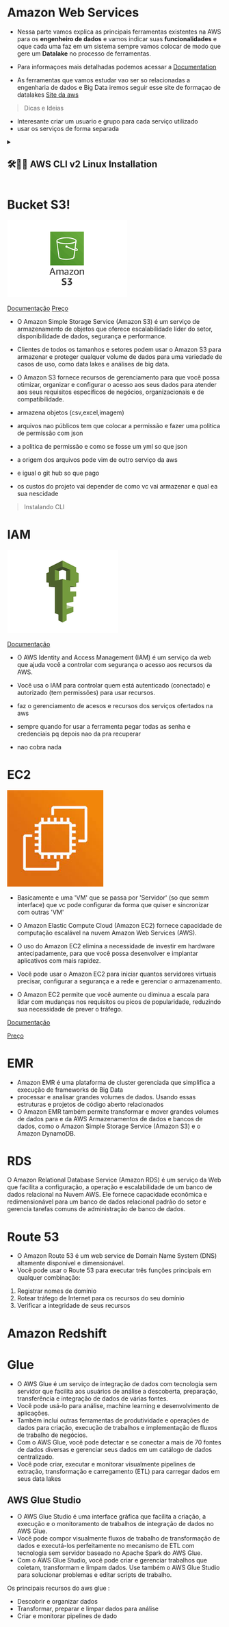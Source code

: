# Amazon Web Services

- Nessa parte vamos explica as principais ferramentas existentes na AWS para os **engenheiro de dados** e vamos indicar suas **funcionalidades** e oque cada uma faz em um sistema sempre vamos colocar de modo que gere um **Datalake** no processo de ferramentas.

- Para informaçoes mais detalhadas podemos acessar a [Documentation](https://docs.aws.amazon.com/index.html)

- As ferramentas que vamos estudar vao ser so relacionadas a engenharia de dados e Big Data iremos seguir esse site de formaçao de datalakes [Site da aws](https://aws.amazon.com/pt/big-data/datalakes-and-analytics/)

> Dicas e Ideias

- Interesante criar um usuario e grupo para cada serviço utilizado
- usar os serviços de forma separada

<details>
<summary><h2><b>🛠️👩‍💻 AWS CLI v2 Linux Installation</b></summary>
  
Este pacote contém um executável criado da AWS CLI v2.

## Instalação

Para instalar a AWS CLI v2, execute o script `install`:

```
$ sudo ./install
Agora você pode executar: /usr/local/bin/aws --version
```

Isso instalará a AWS CLI v2 em `/usr/local/bin/aws`. Assumindo
`/usr/local/bin` está no seu `PATH`, agora você pode executar:

```
$ aws --version
```

### Instalando sem sudo

Se você não tem permissões `sudo` ou deseja instalar o AWS
CLI v2 apenas para o usuário atual, execute o script `install` com o `-b`
e opções `-i`:

```
$ ./install -i ~/.local/aws-cli -b ~/.local/bin
```

Isso instalará a AWS CLI v2 em `~/.local/aws-cli` e criará
links simbólicos para `aws` e `aws_completer` em `~/.local/bin`. Para mais
informações sobre essas opções, execute o script `install` com `-h`:

```
$ ./install -h
```

### Atualizando

Se você executar o script `install` e houver uma versão instalada anteriormente
da AWS CLI v2, o script apresentará um erro. Para atualizar para a versão incluída
neste pacote, execute o script `install` com `--update`:

```
$ sudo ./install --update
```

### Removendo a instalação

Para remover a AWS CLI v2, exclua sua instalação e links simbólicos:

```
$ sudo rm -rf /usr/local/aws-cli
$ sudo rm /usr/local/bin/aws
$ sudo rm /usr/local/bin/aws_completer
```

Observe que se você instalou a AWS CLI v2 usando as opções `-b` ou `-i`, você
precisa remover a instalação e os links simbólicos nos diretórios que você
Especificadas.

</details>

# Bucket S3!

![Alt text](S3/S3%20logo.png)

[Documentação](https://docs.aws.amazon.com/s3/?icmpid=docs_homepage_featuredsvcs)
[Preço](https://aws.amazon.com/pt/s3/pricing/)

- O Amazon Simple Storage Service (Amazon S3) é um serviço de armazenamento de objetos que oferece escalabilidade líder do setor, disponibilidade de dados, segurança e performance.
- Clientes de todos os tamanhos e setores podem usar o Amazon S3 para armazenar e proteger qualquer volume de dados para uma variedade de casos de uso, como data lakes e análises de big data.
- O Amazon S3 fornece recursos de gerenciamento para que você possa otimizar, organizar e configurar o acesso aos seus dados para atender aos seus requisitos específicos de negócios, organizacionais e de compatibilidade.

- armazena objetos (csv,excel,imagem)
- arquivos nao públicos tem que colocar a permissão e fazer uma politica de permissão com json
- a politica de permissão e como se fosse um yml so que json
- a origem dos arquivos pode vim de outro serviço da aws
- e igual o git hub so que pago
- os custos do projeto vai depender de como vc vai armazenar e qual ea sua nescidade

> Instalando CLI

# IAM

![IAM](IAM/logo.png)

[Documentação](https://docs.aws.amazon.com/iam/index.html)

- O AWS Identity and Access Management (IAM) é um serviço da web que ajuda você a controlar com segurança o acesso aos recursos da AWS.
- Você usa o IAM para controlar quem está autenticado (conectado) e autorizado (tem permissões) para usar recursos.

- faz o gerenciamento de acesos e recursos dos serviços ofertados na aws
- sempre quando for usar a ferramenta pegar todas as senha e credenciais pq depois nao da pra recuperar
- nao cobra nada

# EC2

![Alt text](EC2/Logo.jpeg)

- Basicamente e uma 'VM' que se passa por 'Servidor' (so que semm interface) que vc pode configurar da forma que quiser e sincronizar com outras 'VM'

- O Amazon Elastic Compute Cloud (Amazon EC2) fornece capacidade de computação escalável na nuvem Amazon Web Services (AWS).
- O uso do Amazon EC2 elimina a necessidade de investir em hardware antecipadamente, para que você possa desenvolver e implantar aplicativos com mais rapidez.
- Você pode usar o Amazon EC2 para iniciar quantos servidores virtuais precisar, configurar a segurança e a rede e gerenciar o armazenamento.
- O Amazon EC2 permite que você aumente ou diminua a escala para lidar com mudanças nos requisitos ou picos de popularidade, reduzindo sua necessidade de prever o tráfego.

[Documentação](https://docs.aws.amazon.com/ec2/index.html)

[Preço](https://aws.amazon.com/pt/ec2/pricing/on-demand/)

# EMR

- Amazon EMR é uma plataforma de cluster gerenciada que simplifica a execução de frameworks de Big Data
- processar e analisar grandes volumes de dados. Usando essas estruturas e projetos de código aberto relacionados
- O Amazon EMR também permite transformar e mover grandes volumes de dados para e da AWS Armazenamentos de dados e bancos de dados, como o Amazon Simple Storage Service (Amazon S3) e o Amazon DynamoDB.

# RDS

O Amazon Relational Database Service (Amazon RDS) é um serviço da Web que facilita a configuração, a operação e escalabilidade de um banco de dados relacional na Nuvem AWS. Ele fornece capacidade econômica e redimensionável para um banco de dados relacional padrão do setor e gerencia tarefas comuns de administração de banco de dados.

# Route 53

- O Amazon Route 53 é um web service de Domain Name System (DNS) altamente disponível e dimensionável.
- Você pode usar o Route 53 para executar três funções principais em qualquer combinação:

1. Registrar nomes de domínio
2. Rotear tráfego de Internet para os recursos do seu domínio
3. Verificar a integridade de seus recursos

# Amazon Redshift

# Glue

- O AWS Glue é um serviço de integração de dados com tecnologia sem servidor que facilita aos usuários de análise a descoberta, preparação, transferência e integração de dados de várias fontes.
- Você pode usá-lo para análise, machine learning e desenvolvimento de aplicações.
- Também inclui outras ferramentas de produtividade e operações de dados para criação, execução de trabalhos e implementação de fluxos de trabalho de negócios.
- Com o AWS Glue, você pode detectar e se conectar a mais de 70 fontes de dados diversas e gerenciar seus dados em um catálogo de dados centralizado.
- Você pode criar, executar e monitorar visualmente pipelines de extração, transformação e carregamento (ETL) para carregar dados em seus data lakes

## AWS Glue Studio

- O AWS Glue Studio é uma interface gráfica que facilita a criação, a execução e o monitoramento de trabalhos de integração de dados no AWS Glue.
- Você pode compor visualmente fluxos de trabalho de transformação de dados e executá-los perfeitamente no mecanismo de ETL com tecnologia sem servidor baseado no Apache Spark do AWS Glue.
- Com o AWS Glue Studio, você pode criar e gerenciar trabalhos que coletam, transformam e limpam dados. Use também o AWS Glue Studio para solucionar problemas e editar scripts de trabalho.

Os principais recursos do aws glue :

- Descobrir e organizar dados
- Transformar, preparar e limpar dados para análise
- Criar e monitorar pipelines de dado
